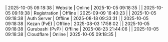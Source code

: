 | 2025-10-05 09:18:38 | Website | Online | 2025-10-05 09:18:35 |
| 2025-10-05 09:18:38 | Registration | Offline | 2025-09-09 16:40:23 |
| 2025-10-05 09:18:38 | Auth Server | Offline | 2025-08-18 09:33:31 |
| 2025-10-05 09:18:38 | Kezan (PvE) | Offline | 2025-08-03 17:58:02 |
| 2025-10-05 09:18:38 | Gurubashi (PvP) | Offline | 2025-08-23 21:44:06 |
| 2025-10-05 09:18:38 | Cloudflare | Online | 2025-10-05 09:18:35 |
